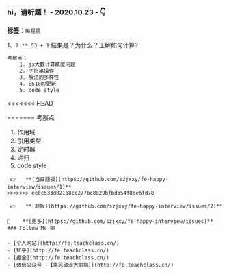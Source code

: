 <!--
**szjxxy/szjxxy** is a ✨ _special_ ✨ repository because its `README.md` (this file) appears on your GitHub profile.

Here are some ideas to get you started:

- 🔭 I’m currently working on ...
- 🌱 I’m currently learning ...
- 👯 I’m looking to collaborate on ...
- 🤔 I’m looking for help with ...
- 💬 Ask me about ...
- 📫 How to reach me: ...
- 😄 Pronouns: ...
- ⚡ Fun fact: ...
-->

### hi，请听题！ - 2020.10.23 -  👇

**标签**：`编程题`

1、`2 ** 53 + 1` 结果是？为什么？正解如何计算?

```html
考察点：
    1. js大数计算精度问题
    2. 字符串操作
    3. 解法的多样性
    4. ES10的更新
    5. code style
```

<<<<<<< HEAD

=======
考察点
1. 作用域
2. 引用类型
3. 定时器
4. 递归
5. code style

```
 👉   **[当日题板](https://github.com/szjxxy/fe-happy-interview/issues/1)**
>>>>>>> ee0c533d821a8cc277bc8829bfbd554f8de6fd78

 👉   **[题板](https://github.com/szjxxy/fe-happy-interview/issues/2)**

🚀    **[更多](https://github.com/szjxxy/fe-happy-interview/issues)**
### Follow Me 🕸

- [个人网站](http://fe.teachclass.cn/)
- [知乎](http://fe.teachclass.cn/)
- [掘金](http://fe.teachclass.cn/)
- [微信公众号 -【乘风破浪大前端】](http://fe.teachclass.cn/)
